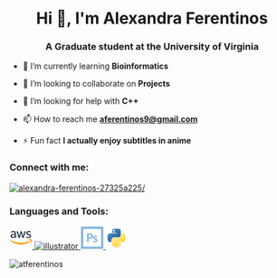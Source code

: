 <h1 align="center">Hi 👋, I'm Alexandra Ferentinos</h1>
<h3 align="center">A Graduate student at the University of Virginia</h3>

- 🌱 I’m currently learning **Bioinformatics**

- 👯 I’m looking to collaborate on **Projects**

- 🤝 I’m looking for help with **C++**

- 📫 How to reach me **aferentinos9@gmail.com**

- ⚡ Fun fact **I actually enjoy subtitles in anime**

<h3 align="left">Connect with me:</h3>
<p align="left">
<a href="https://linkedin.com/in/alexandra-ferentinos-27325a225/" target="blank"><img align="center" src="https://raw.githubusercontent.com/rahuldkjain/github-profile-readme-generator/master/src/images/icons/Social/linked-in-alt.svg" alt="alexandra-ferentinos-27325a225/" height="30" width="40" /></a>
</p>

<h3 align="left">Languages and Tools:</h3>
<p align="left"> <a href="https://aws.amazon.com" target="_blank" rel="noreferrer"> <img src="https://raw.githubusercontent.com/devicons/devicon/master/icons/amazonwebservices/amazonwebservices-original-wordmark.svg" alt="aws" width="40" height="40"/> </a> <a href="https://www.adobe.com/in/products/illustrator.html" target="_blank" rel="noreferrer"> <img src="https://www.vectorlogo.zone/logos/adobe_illustrator/adobe_illustrator-icon.svg" alt="illustrator" width="40" height="40"/> </a> <a href="https://www.photoshop.com/en" target="_blank" rel="noreferrer"> <img src="https://raw.githubusercontent.com/devicons/devicon/master/icons/photoshop/photoshop-line.svg" alt="photoshop" width="40" height="40"/> </a> <a href="https://www.python.org" target="_blank" rel="noreferrer"> <img src="https://raw.githubusercontent.com/devicons/devicon/master/icons/python/python-original.svg" alt="python" width="40" height="40"/> </a> </p>



<p><img align="center" src="https://github-readme-streak-stats.herokuapp.com/?user=atferentinos&" alt="atferentinos" /></p>

